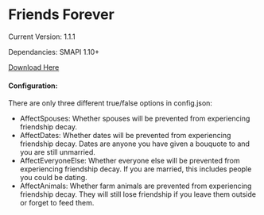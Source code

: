 ﻿# Friends Forever

Current Version: 1.1.1

Dependancies: SMAPI 1.10+

[Download Here](https://rd.nexusmods.com/stardewvalley/mods/1738)

#### Configuration:
There are only three different true/false options in config.json:

* AffectSpouses: Whether spouses will be prevented from experiencing friendship
decay.
* AffectDates: Whether dates will be prevented from experiencing friendship decay.
Dates are anyone you have given a bouquote to and you are still unmarried.
* AffectEveryoneElse: Whether everyone else will be prevented from experiencing
friendship decay. If you are married, this includes people you could be dating.
* AffectAnimals: Whether farm animals are prevented from experiencing friendship
decay. They will still lose friendship if you leave them outside or forget to
feed them.
